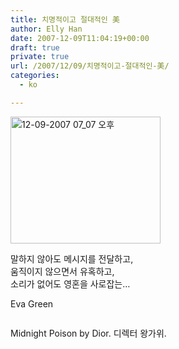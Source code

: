 ```yaml
---
title: 치명적이고 절대적인 美
author: Elly Han
date: 2007-12-09T11:04:19+00:00
draft: true
private: true
url: /2007/12/09/치명적이고-절대적인-美/
categories:
  - ko

---
```

<p align="left">
  <img style="margin:0 10px 0 0;border-width:0;" height="203" alt="12-09-2007 07_07 오후" src="https://i2.wp.com/ellyhan.cafe24.com/wp-content/uploads/2007/12/1292870043.png?resize=240%2C203" width="240" border="0" data-recalc-dims="1" />
</p>

<p align="left">
  말하지 않아도 메시지를 전달하고, <br />움직이지 않으면서 유혹하고, <br />소리가 없어도 영혼을 사로잡는&#8230;
</p>

<p align="left">
  Eva Green
</p>

<p align="left">
  <div class="wlWriterSmartContent" id="scid:5737277B-5D6D-4f48-ABFC-DD9C333F4C5D:5cd4f1f6-aa88-48cc-bc5d-0f17bd2955f4" style="margin:0;padding:0;">
    <div id="b9351836-0382-4754-b55d-87016dd87a33" style="margin:0;padding:0;">
      <div>
        <a href="http://www.youtube.com/watch?v=m0akyO1xq3E&rel="1" noopener noreferrer" target="_new"><img src="https://i0.wp.com/ellyhan.cafe24.com/wp-content/uploads/2007/12/1017816972.jpg?w=739" alt="" data-recalc-dims="1" /></a>
      </div>
    </div>
  </div>
  
  <p align="left">
    Midnight Poison by Dior. 디렉터 왕가위.
  </p>